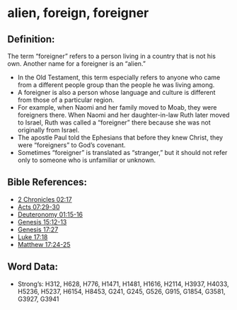 # alien, foreign, foreigner

## Definition:

The term “foreigner” refers to a person living in a country that is not his own. Another name for a foreigner is an “alien.”

* In the Old Testament, this term especially refers to anyone who came from a different people group than the people he was living among.
* A foreigner is also a person whose language and culture is different from those of a particular region.
* For example, when Naomi and her family moved to Moab, they were foreigners there. When Naomi and her daughter-in-law Ruth later moved to Israel, Ruth was called a “foreigner” there because she was not originally from Israel.
* The apostle Paul told the Ephesians that before they knew Christ, they were “foreigners” to God’s covenant.
* Sometimes “foreigner” is translated as “stranger,” but it should not refer only to someone who is unfamiliar or unknown.

## Bible References:

* [2 Chronicles 02:17](rc://en/tn/help/2ch/02/17)
* [Acts 07:29-30](rc://en/tn/help/act/07/29)
* [Deuteronomy 01:15-16](rc://en/tn/help/deu/01/15)
* [Genesis 15:12-13](rc://en/tn/help/gen/15/12)
* [Genesis 17:27](rc://en/tn/help/gen/17/27)
* [Luke 17:18](rc://en/tn/help/luk/17/18)
* [Matthew 17:24-25](rc://en/tn/help/mat/17/24)

## Word Data:

* Strong’s: H312, H628, H776, H1471, H1481, H1616, H2114, H3937, H4033, H5236, H5237, H6154, H8453, G241, G245, G526, G915, G1854, G3581, G3927, G3941
